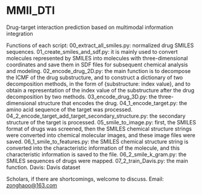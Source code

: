 # MMII_DTI
Drug-target interaction prediction based on multimodal information integration

Functions of each script:
00_extract_all_smiles.py: normalized drug SMILES sequences.
01_create_smiles_and_sdf.py: it is mainly used to convert molecules represented by SMILES into molecules with three-dimensional coordinates and save them in SDF files for subsequent chemical analysis and modeling.
02_encode_drug_2D.py: the main function is to decompose the ICMF of the drug substructure, and to construct a dictionary of two decomposition methods, in the form of {substructure: index value}, and to obtain a representation of the index value of the substructure after the drug decomposition by two methods.
03_encode_drug_3D.py: the three-dimensional structure that encodes the drug.
04_1_encode_target.py: the amino acid sequence of the target was processed.
04_2_encode_target_add_target_secondary_structure.py: the secondary structure of the target is processed.
05_smile_to_image.py: first, the SMILES format of drugs was screened, then the SMILES chemical structure strings were converted into chemical molecular images, and these image files were saved.
06_1_smile_to_features.py: the SMILES chemical structure string is converted into the characteristic information of the molecule, and this characteristic information is saved to the file.
06_2_smile_k_gram.py: the SMILES sequences of drugs were mapped.
07_2_train_Davis.py: the main function.
Davis: Davis dataset

Scholars, if there are shortcomings, welcome to discuss. Email: zonghaoo@163.com
